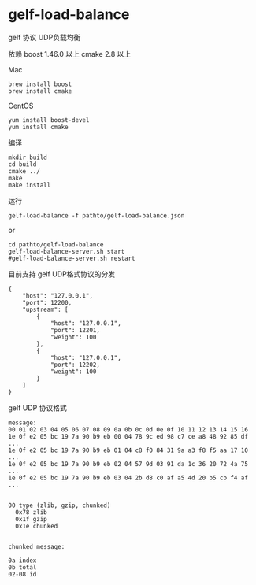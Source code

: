 gelf-load-balance
===============

gelf 协议 UDP负载均衡


依赖 boost 1.46.0 以上
cmake 2.8 以上

Mac
```
brew install boost
brew install cmake
```

CentOS
```
yum install boost-devel
yum install cmake
```

编译
```
mkdir build
cd build
cmake ../
make
make install

```

运行
```
gelf-load-balance -f pathto/gelf-load-balance.json
```
or
```
cd pathto/gelf-load-balance
gelf-load-balance-server.sh start
#gelf-load-balance-server.sh restart

```

目前支持 gelf UDP格式协议的分发

```
{
    "host": "127.0.0.1",
    "port": 12200,
    "upstream": [
        {
            "host": "127.0.0.1",
            "port": 12201,
            "weight": 100
        },
        {
            "host": "127.0.0.1",
            "port": 12202,
            "weight": 100
        }
    ]
}

```


gelf UDP 协议格式
```
message:
00 01 02 03 04 05 06 07 08 09 0a 0b 0c 0d 0e 0f 10 11 12 13 14 15 16
1e 0f e2 05 bc 19 7a 90 b9 eb 00 04 78 9c ed 98 c7 ce a8 48 92 85 df ...
1e 0f e2 05 bc 19 7a 90 b9 eb 01 04 c8 f0 84 31 9a a3 f8 f5 aa 17 10 ...
1e 0f e2 05 bc 19 7a 90 b9 eb 02 04 57 9d 03 91 da 1c 36 20 72 4a 75 ...
1e 0f e2 05 bc 19 7a 90 b9 eb 03 04 2b d8 c0 af a5 4d 20 b5 cb f4 af ...


00 type (zlib, gzip, chunked)
  0x78 zlib
  0x1f gzip
  0x1e chunked


chunked message: 

0a index
0b total
02-08 id

```

